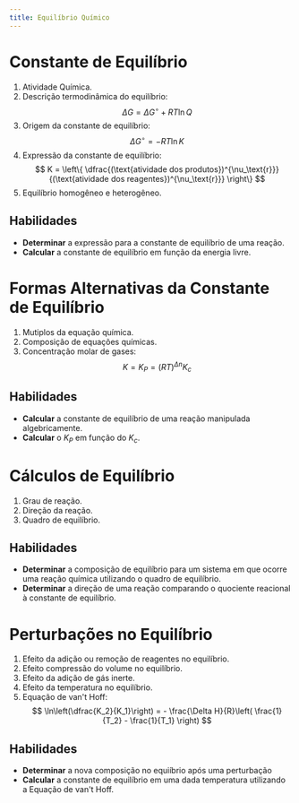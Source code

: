 ```yaml
---
title: Equilíbrio Químico
---
```


# Constante de Equilíbrio

1. Atividade Química.
2. Descrição termodinâmica do equilíbrio:
   $$
   \Delta G = \Delta G^\circ + RT \ln Q
   $$
3. Origem da constante de equilíbrio:
   $$
   \Delta G^\circ = - RT \ln K
   $$
4. Expressão da constante de equilíbrio:
   $$
   K = \left\{ \dfrac{(\text{atividade dos produtos})^{\nu_\text{r}}}{(\text{atividade dos reagentes})^{\nu_\text{r}}} \right\}
   $$
5. Equilíbrio homogêneo e heterogêneo.

## Habilidades

- **Determinar** a expressão para a constante de equilíbrio de uma reação.
- **Calcular** a constante de equilíbrio em função da energia livre. 

# Formas Alternativas da Constante de Equilíbrio

1. Mutiplos da equação química.
2. Composição de equações químicas.
3. Concentração molar de gases:
   $$
   K = K_P = (RT)^{\Delta n} K_c
   $$

## Habilidades

- **Calcular** a constante de equilíbrio de uma reação manipulada algebricamente.
- **Calcular** o $K_P$ em função do $K_c$. 

# Cálculos de Equilíbrio

1. Grau de reação.
2. Direção da reação.
3. Quadro de equilíbrio.

## Habilidades

- **Determinar** a composição de equilíbrio para um sistema em que ocorre uma reação química utilizando o quadro de equilíbrio.
- **Determinar** a direção de uma reação comparando o quociente reacional à constante de equilíbrio.

# Perturbações no Equilíbrio

1. Efeito da adição ou remoção de reagentes no equilíbrio.
2. Efeito compressão do volume no equilíbrio.
3. Efeito da adição de gás inerte.
4. Efeito da temperatura no equilíbrio.
5. Equação de van't Hoff:
   $$
   \ln\left(\dfrac{K_2}{K_1}\right) = - \frac{\Delta H}{R}\left( \frac{1}{T_2} - \frac{1}{T_1} \right)
   $$

## Habilidades

- **Determinar** a nova composição no equiíbrio após uma perturbação
- **Calcular** a constante de equilíbrio em uma dada temperatura utilizando a Equação de van't Hoff.

